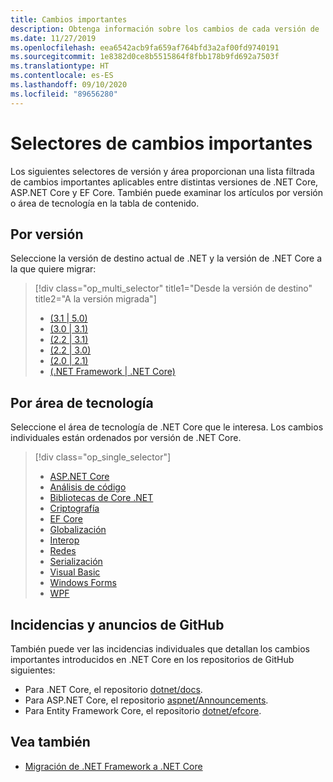 ```yaml
---
title: Cambios importantes
description: Obtenga información sobre los cambios de cada versión de .NET Core.
ms.date: 11/27/2019
ms.openlocfilehash: eea6542acb9fa659af764bfd3a2af00fd9740191
ms.sourcegitcommit: 1e8382d0ce8b5515864f8fbb178b9fd692a7503f
ms.translationtype: HT
ms.contentlocale: es-ES
ms.lasthandoff: 09/10/2020
ms.locfileid: "89656280"
---
```

# <a name="breaking-change-selectors"></a>Selectores de cambios importantes

Los siguientes selectores de versión y área proporcionan una lista filtrada de cambios importantes aplicables entre distintas versiones de .NET Core, ASP.NET Core y EF Core. También puede examinar los artículos por versión o área de tecnología en la tabla de contenido.

## <a name="by-version"></a>Por versión

Seleccione la versión de destino actual de .NET y la versión de .NET Core a la que quiere migrar:

> [!div class="op_multi_selector" title1="Desde la versión de destino" title2="A la versión migrada"]
>
> - [(3.1 | 5.0)](3.1-5.0.md)
> - [(3.0 | 3.1)](3.0-3.1.md)
> - [(2.2 | 3.1)](2.2-3.1.md)
> - [(2.2 | 3.0)](2.2-3.0.md)
> - [(2.0 | 2.1)](2.0-2.1.md)
> - [(.NET Framework | .NET Core)](fx-core.md)

## <a name="by-technology-area"></a>Por área de tecnología

Seleccione el área de tecnología de .NET Core que le interesa. Los cambios individuales están ordenados por versión de .NET Core.

> [!div class="op_single_selector"]
>
> - [ASP.NET Core](aspnetcore.md)
> - [Análisis de código](code-analysis.md)
> - [Bibliotecas de Core .NET](corefx.md)
> - [Criptografía](cryptography.md)
> - [EF Core](/ef/core/what-is-new/ef-core-3.0/breaking-changes)
> - [Globalización](globalization.md)
> - [Interop](interop.md)
> - [Redes](networking.md)
> - [Serialización](serialization.md)
> - [Visual Basic](visualbasic.md)
> - [Windows Forms](winforms.md)
> - [WPF](wpf.md)

## <a name="github-issues-and-announcements"></a>Incidencias y anuncios de GitHub

También puede ver las incidencias individuales que detallan los cambios importantes introducidos en .NET Core en los repositorios de GitHub siguientes:

- Para .NET Core, el repositorio [dotnet/docs](https://github.com/dotnet/docs/issues?q=is%3Aissue+label%3Abreaking-change).
- Para ASP.NET Core, el repositorio [aspnet/Announcements](https://github.com/aspnet/Announcements/issues?q=is%3Aissue+is%3Aopen+label%3A%22Breaking+change%22+label%3A3.0.0).
- Para Entity Framework Core, el repositorio [dotnet/efcore](https://github.com/dotnet/efcore/issues?q=is%3Aopen+is%3Aissue+label%3Abreaking-change).

## <a name="see-also"></a>Vea también

- [Migración de .NET Framework a .NET Core](../porting/index.md)
